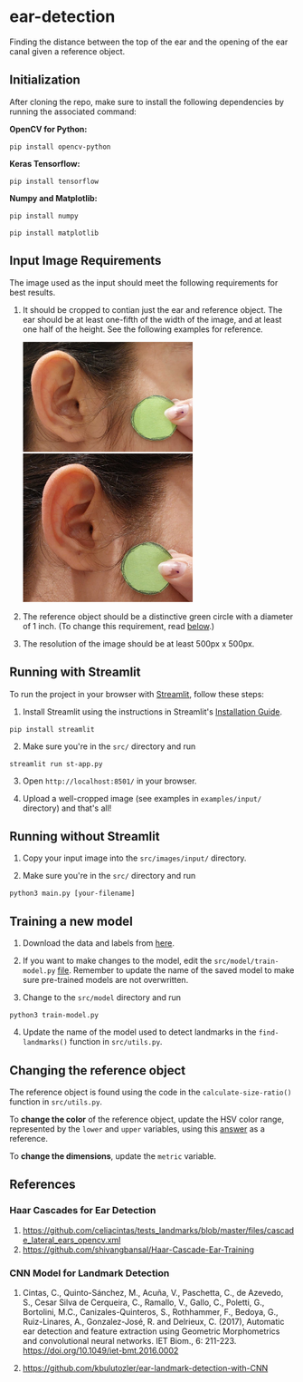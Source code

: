 # ear-detection
Finding the distance between the top of the ear and the opening of the ear canal given a reference object.

## Initialization

After cloning the repo, make sure to install the following dependencies by running the associated command:

**OpenCV for Python:** 
~~~
pip install opencv-python
~~~

**Keras Tensorflow:**
~~~
pip install tensorflow
~~~

**Numpy and Matplotlib:**
~~~
pip install numpy
~~~
~~~
pip install matplotlib
~~~

## Input Image Requirements

The image used as the input should meet the following requirements for best results.

1. It should be cropped to contian just the ear and reference object. The ear should be at least one-fifth of the width of the image, and at least one half of the height. See the following examples for reference.  

    <img src="./examples/input-1.jpg" alt="Example Input 1" width="300"/>
    <img src="./examples/input-2.jpg" alt="Example Input 2" width="300"/>


2. The reference object should be a distinctive green circle with a diameter of 1 inch. (To change this requirement, read [below](#changing-the-reference-object).)

3. The resolution of the image should be at least 500px x 500px. 

## Running with Streamlit 

To run the project in your browser with [Streamlit](https://streamlit.io/), follow these steps: 
1. Install Streamlit using the instructions in Streamlit's [Installation Guide](https://docs.streamlit.io/library/get-started/installation).  
~~~
pip install streamlit
~~~
2. Make sure you're in the `src/` directory and run 
~~~
streamlit run st-app.py
~~~
3. Open `http://localhost:8501/` in your browser. 

4. Upload a well-cropped image (see examples in `examples/input/` directory) and that's all! 

## Running without Streamlit

1. Copy your input image into the `src/images/input/` directory.

2. Make sure you're in the `src/` directory and run 
~~~
python3 main.py [your-filename]
~~~

## Training a new model

1. Download the data and labels from [here](##TODO). 

2. If you want to make changes to the model, edit the `src/model/train-model.py` [file](https://github.com/snykra/ear-detection/blob/master/src/model/train-model.py). Remember to update the name of the saved model to make sure pre-trained models are not overwritten. 

3. Change to the `src/model` directory and run 
~~~
python3 train-model.py
~~~

4. Update the name of the model used to detect landmarks in the `find-landmarks()` function in `src/utils.py`. 

## Changing the reference object

The reference object is found using the code in the `calculate-size-ratio()` function in `src/utils.py`.

To **change the color** of the reference object, update the HSV color range, represented by the `lower` and `upper` variables, using this [answer](https://stackoverflow.com/a/48367205) as a reference.

To **change the dimensions**, update the `metric` variable.

## References

### Haar Cascades for Ear Detection
1. https://github.com/celiacintas/tests_landmarks/blob/master/files/cascade_lateral_ears_opencv.xml
2. https://github.com/shivangbansal/Haar-Cascade-Ear-Training

### CNN Model for Landmark Detection
1. Cintas, C., Quinto-Sánchez, M., Acuña, V., Paschetta, C., de Azevedo, S., Cesar Silva de Cerqueira, C., Ramallo, V., Gallo, C., Poletti, G., Bortolini, M.C., Canizales-Quinteros, S., Rothhammer, F., Bedoya, G., Ruiz-Linares, A., Gonzalez-José, R. and Delrieux, C. (2017), Automatic ear detection and feature extraction using Geometric Morphometrics and convolutional neural networks. IET Biom., 6: 211-223. https://doi.org/10.1049/iet-bmt.2016.0002

2. https://github.com/kbulutozler/ear-landmark-detection-with-CNN

